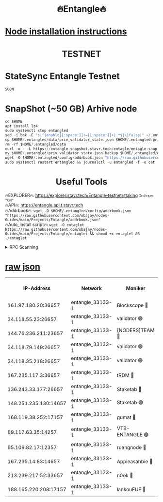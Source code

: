 <h1 align="center"> 🔥Entangle🔥</h1>

[Node installation instructions](https://github.com/obajay/nodes-Guides/tree/main/Projects/Entangle)
=

<h1 align="center"> TESTNET</h1>

# StateSync Entangle Testnet
```python
SOON
```
# SnapShot (~50 GB) Arhive node
```python
cd $HOME
apt install lz4
sudo systemctl stop entangled
sed -i.bak -E "s|^(enable[[:space:]]+=[[:space:]]+).*$|\1false|" ~/.entangled/config/config.toml
cp $HOME/.entangled/data/priv_validator_state.json $HOME/.entangled/priv_validator_state.json.backup
rm -rf $HOME/.entangled/data
curl -o - -L https://entangle.snapshot.stavr.tech/entagle/entagle-snap.tar.lz4 | lz4 -c -d - | tar -x -C $HOME/.entangled --strip-components 2
mv $HOME/.entangled/priv_validator_state.json.backup $HOME/.entangled/data/priv_validator_state.json
wget -O $HOME/.entangled/config/addrbook.json "https://raw.githubusercontent.com/obajay/nodes-Guides/main/Projects/Entangle/addrbook.json"
sudo systemctl restart entangled && journalctl -u entangled -f -o cat
```
 <h1 align="center"> Useful Tools</h1>
 
🔥EXPLORER🔥: https://explorer.stavr.tech/Entangle-testnet/staking        `Indexer "ON"` \
🔥API🔥:      https://entangle.api.t.stavr.tech \
🔥Addrbook🔥: ```wget -O $HOME/.entangled/config/addrbook.json "https://raw.githubusercontent.com/obajay/nodes-Guides/main/Projects/Entangle/addrbook.json"``` \
🔥Auto_install script🔥:  `wget -O entaglet https://raw.githubusercontent.com/obajay/nodes-Guides/main/Projects/Entangle/entaglet && chmod +x entaglet && ./entaglet`


<details>
<summary>RPC Scanning</summary>

<h2 align="center"> We scan nodes in real time every 4 hours. And we provide the final result of RPC endpoints.
We cannot influence the operation of these nodes in any way. </h2>


```python
If Voting Power is higher than 0 --> then the Node is a validator of the network and may be subject to attack and be a potential threat to the chain.
```
```python
We marked such validators with a red symbol
```

</details>

[raw json](https://rpc-check.entangt.stavr.tech/entangt/rpc-entangt-result.json)
=


<table><tr><th>IP-Address</th><th>Network</th><th>Moniker</th><th>Latest Block Height</th><th>Earliest Block Height</th><th>Catching Up</th><th>Tx Index</th><th>Voting Power</th><th>Scan Time</th></tr><tr><td>161.97.180.20:36657</td><td>entangle_33133-1</td><td>Blockscope 🔴</td><td>1958521</td><td>1</td><td>False</td><td>off</td><td>279513053364852</td><td>2024-02-01T05:58:49.574140323UTC</td></tr><tr><td>34.118.55.23:26657</td><td>entangle_33133-1</td><td>validator 🟢</td><td>1958521</td><td>1</td><td>False</td><td>on</td><td>0</td><td>2024-02-01T05:58:50.372057261UTC</td></tr><tr><td>144.76.236.211:23657</td><td>entangle_33133-1</td><td>[NODERS]TEAM 🔴</td><td>1958525</td><td>1</td><td>False</td><td>off</td><td>27051519422893186</td><td>2024-02-01T05:59:02.126963035UTC</td></tr><tr><td>34.118.79.149:26657</td><td>entangle_33133-1</td><td>validator 🟢</td><td>1958527</td><td>1</td><td>False</td><td>on</td><td>0</td><td>2024-02-01T05:59:11.169903461UTC</td></tr><tr><td>34.118.35.218:26657</td><td>entangle_33133-1</td><td>validator 🟢</td><td>1958528</td><td>1</td><td>False</td><td>on</td><td>0</td><td>2024-02-01T05:59:13.881703044UTC</td></tr><tr><td>167.235.117.3:36657</td><td>entangle_33133-1</td><td>tRDM 🔴</td><td>1958528</td><td>1</td><td>False</td><td>on</td><td>161372189824067</td><td>2024-02-01T05:59:14.220161582UTC</td></tr><tr><td>136.243.33.177:26657</td><td>entangle_33133-1</td><td>Staketab 🔴</td><td>1958525</td><td>660001</td><td>False</td><td>on</td><td>123279547937648</td><td>2024-02-01T05:59:04.392969392UTC</td></tr><tr><td>148.251.235.130:14657</td><td>entangle_33133-1</td><td>Staketab 🟢</td><td>1958521</td><td>660801</td><td>False</td><td>on</td><td>0</td><td>2024-02-01T05:58:49.267257315UTC</td></tr><tr><td>168.119.38.252:17157</td><td>entangle_33133-1</td><td>gumat 🔴</td><td>1958523</td><td>962001</td><td>False</td><td>on</td><td>324016353984329</td><td>2024-02-01T05:58:52.683059692UTC</td></tr><tr><td>89.117.63.35:14257</td><td>entangle_33133-1</td><td>VTB-ENTANGLE 🟢</td><td>1958524</td><td>1162001</td><td>False</td><td>off</td><td>0</td><td>2024-02-01T05:58:59.442776216UTC</td></tr><tr><td>65.109.82.17:12357</td><td>entangle_33133-1</td><td>ruangnode 🔴</td><td>1958521</td><td>1312001</td><td>False</td><td>off</td><td>460261891995009</td><td>2024-02-01T05:58:50.010121516UTC</td></tr><tr><td>167.235.14.83:14657</td><td>entangle_33133-1</td><td>Appieasahbie 🔴</td><td>1958527</td><td>1716001</td><td>False</td><td>on</td><td>43682117087839595</td><td>2024-02-01T05:59:13.526674993UTC</td></tr><tr><td>213.239.217.52:33657</td><td>entangle_33133-1</td><td>n0ok 🔴</td><td>1958527</td><td>1858527</td><td>False</td><td>off</td><td>46577001986356485</td><td>2024-02-01T05:59:08.752479889UTC</td></tr><tr><td>188.165.220.208:17157</td><td>entangle_33133-1</td><td>lankouFUF 🔴</td><td>1958523</td><td>1910001</td><td>False</td><td>off</td><td>303677550560871</td><td>2024-02-01T05:58:53.002454840UTC</td></tr></table>
